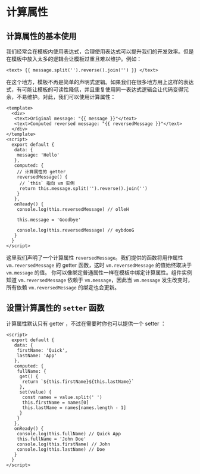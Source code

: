 # 计算属性

## 计算属性的基本使用
我们经常会在模板内使用表达式，合理使用表达式可以提升我们的开发效率。但是在模板中放入太多的逻辑会让模板过重且难以维护。例如：
```
<text> {{ message.split('').reverse().join('') }} </text>
```

在这个地方，模板不再是简单的声明式逻辑。如果我们在很多地方用上这样的表达式，有可能让模板的可读性降低，并且重复使用同一表达式逻辑会让代码变得冗余，不易维护。对此，我们可以使用计算属性：
```
<template>
  <div>
   <text>Original message: "{{ message }}"</text>
   <text>Computed reversed message: "{{ reversedMessage }}"</text>
  </div>
</template>
<script>
  export default {
   data: {
    message: 'Hello'
   },
   computed: {
    // 计算属性的 getter
    reversedMessage() {
     // `this` 指向 vm 实例
     return this.message.split('').reverse().join('')
    }
   },
   onReady() {
    console.log(this.reversedMessage) // olleH
  
    this.message = 'Goodbye'
  
    console.log(this.reversedMessage) // eybdooG
   }
  }
</script>
```

这里我们声明了一个计算属性 `reversedMessage`。我们提供的函数将用作属性 `vm.reversedMessage` 的 getter 函数，这时 `vm.reversedMessage` 的值始终取决于 `vm.message` 的值。
你可以像绑定普通属性一样在模板中绑定计算属性。组件实例知道 `vm.reversedMessage` 依赖于 `vm.message`，因此当 `vm.message` 发生改变时，所有依赖 `vm.reversedMessage` 的绑定也会更新。

## 设置计算属性的 `setter` 函数
计算属性默认只有 getter ，不过在需要时你也可以提供一个 setter ：
```
<script>
  export default {
   data: {
    firstName: 'Quick',
    lastName: 'App'
   },
   computed: {
    fullName: {
     get() {
      return `${this.firstName}${this.lastName}`
     },
     set(value) {
      const names = value.split(' ')
      this.firstName = names[0]
      this.lastName = names[names.length - 1]
     }
    }
   },
   onReady() {
    console.log(this.fullName) // Quick App
    this.fullName = 'John Doe'
    console.log(this.firstName) // John
    console.log(this.lastName) // Doe
   }
  }
</script>
